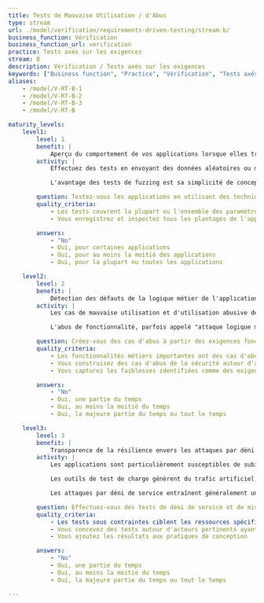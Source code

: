 ```yaml
---
title: Tests de Mauvaise Utilisation / d'Abus
type: stream
url: ./model/verification/requirements-driven-testing/stream-b/
business_function: Vérification
business_function_url: verification
practice: Tests axés sur les exigences
stream: B
description: Vérification / Tests axés sur les exigences
keywords: ["Business function", "Practice", "Vérification", "Tests axés sur les exigences"]
aliases:
    - /model/V-RT-B-1
    - /model/V-RT-B-2
    - /model/V-RT-B-3
    - /model/V-RT-B

maturity_levels:
    level1:
        level: 1
        benefit: |
            Aperçu du comportement de vos applications lorsque elles traitent des entrées inattendues
        activity: |
            Effectuez des tests en envoyant des données aléatoires ou malformées au sujet du test dans le but de le faire planter. Le test de génération aléatoire ou Fuzzing est une technique de test du logiciel en boîte noire qui consiste à trouver des bogues d'implémentation à l'aide de l'injection de données malformées ou semi-malformées de manière automatique. Faites au moins un fuzzing minimal pour découvrir les vulnérabilités liées aux paramètres d'entrée principaux de l'application.

            L'avantage des tests de fuzzing est sa simplicité de conception et son absence de supposition sur le comportement du système. Son approche stochastique permet la découverte de bugs que les humains ou des tests structurés manqueraient souvent. C'est aussi l'un des rares moyens d'évaluer la qualité d'un système fermé (comme un téléphone SIP). La simplicité du fuzzing est contrebalancée par la difficulté de détecter et de caractériser les plantages avec précision. Préférez les outils et les environnements de fuzzing existants afin de tirer parti des outils associés.

        question: Testez-vous les applications en utilisant des techniques de génération aléatoire?
        quality_criteria:
            - Les tests couvrent la plupart ou l'ensemble des paramètres d'entrée de l'application
            - Vous enregistrez et inspectez tous les plantages de l'application dans le but d'évaluer l'impact sur la sécurité en fonction de vos capacités

        answers:
            - "No"
            - Oui, pour certaines applications
            - Oui, pour au moins la moitié des applications
            - Oui, pour la plupart ou toutes les applications

    level2:
        level: 2
        benefit: |
            Détection des défauts de la logique métier de l'application
        activity: |
            Les cas de mauvaise utilisation et d'utilisation abusive décrivent des scénarios d'utilisation non intentionnée ou malveillante de l'application, explicitant la manière dont un attaquant pourrait faire. Créez des cas de mauvaise utilisation et d’utilisation abusive pour mal utiliser ou exploiter les faiblesses des contrôles dans les fonctionnalités du logiciel dans le but d'attaquer une application. Utilisez des modèles de cas d'abus pour une application afin de permettre l'identification de tests de sécurité concrets qui exploitent directement ou indirectement les scénarios d'abus.

            L'abus de fonctionnalité, parfois appelé "attaque logique métier", est lié à la conception et la mise en œuvre des fonctionnalités de l'application. Un exemple est l'utilisation d'un canal de réinitialisation de mot de passe pour énumérer les comptes. Dans le cadre des tests de logique métier, identifiez les règles métier qui sont importantes pour l'application et faites des expérimentations afin de vérifier si l'application met en oeuvre correctement la règle métier. Par exemple, sur une application de transaction boursière, est-ce que l'attaquant est autorisé à démarrer une transaction au début de la journée et à verrouiller un prix, à maintenir la transaction ouverte jusqu'à la fin de la journée, puis accomplir la vente si le cours de l'action a augmenté ou l'annuler si le prix a baissé?

        question: Créez-vous des cas d'abus à partir des exigences fonctionnelles et utilisez-vous celles-ci pour piloter les tests de sécurité?
        quality_criteria:
            - Les fonctionnalités métiers importantes ont des cas d'abus correspondants
            - Vous construisez des cas d'abus de la sécurité autour d'acteurs types pertinents ayant des motivations et des caractéristiques bien définies
            - Vous capturez les faiblesses identifiées comme des exigences de sécurité

        answers:
            - "No"
            - Oui, une partie du temps
            - Oui, au moins la moitié du temps
            - Oui, la majeure partie du temps ou tout le temps

    level3:
        level: 3
        benefit: |
            Transparence de la résilience envers les attaques par déni de service
        activity: |
            Les applications sont particulièrement susceptibles de subir des attaques par déni de service. Effectuez des tests de résistance de sécurité sur elles par déni de service dans des conditions contrôlées, de préférence dans les environnements d'acceptation utilisateurs.

            Les outils de test de charge génèrent du trafic artificiel, vous permettant de tester les performances de l'application sous une charge élevée. Un test important est le nombre de requêtes par seconde qu'une application peut gérer tout en respectant ses exigences de performance. Tester à partir d'une seule adresse IP est toujours utile car cela donne une indication du nombre de requêtes qu'un attaquant doit générer pour avoir un impact sur l'application.

            Les attaques par déni de service entraînent généralement un amoindrissement ou un épuisement des ressources de l'application. Pour déterminer si des ressources peuvent être victimes d'un déni de service, analysez chaque ressource de l'application pour voir comment elle peut être épuisée. Hiérarchisez les actions qu'un utilisateur non authentifié peut accomplir. Complétez l'ensemble des tests de déni de service par des tests de contraintes de sécurité pour effectuer des actions ou créer les conditions qui causent des retards, des interruptions ou des défaillances de l'application en train d'être testée.

        question: Effectuez-vous des tests de déni de service et de mise sous tension de la sécurité?
        quality_criteria:
            - Les tests sous contraintes ciblent les ressources spécifiques de l'application (par ex : éviter l'épuisement de la quantité de mémoire en évitant d'utiliser de grandes quantités de données lors d'une session utilisateur)
            - Vous concevez des tests autour d'acteurs pertinents ayant des caractéristiques bien définies (connaissances, ressources)
            - Vous ajoutez les résultats aux pratiques de conception

        answers:
            - "No"
            - Oui, une partie du temps
            - Oui, au moins la moitié du temps
            - Oui, la majeure partie du temps ou tout le temps

---
```

